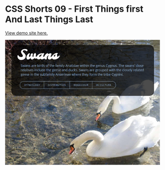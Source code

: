 # CSS Shorts 09 - First Things first And Last Things Last

[View demo site here.](https://webdevtuts.github.io/css_shorts_09_first_things_first_and_last_things_last/)

![Preview](screenshot.png)
